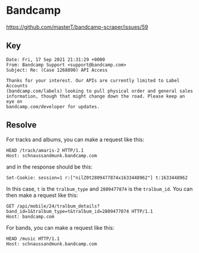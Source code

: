 # Bandcamp

https://github.com/masterT/bandcamp-scraper/issues/59

## Key

~~~
Date: Fri, 17 Sep 2021 21:31:29 +0000
From: Bandcamp Support <support@bandcamp.com>
Subject: Re: (Case 1268890) API Access

Thanks for your interest. Our APIs are currently limited to Label Accounts
(bandcamp.com/labels) looking to pull physical order and general sales
information, though that might change down the road. Please keep an eye on
bandcamp.com/developer for updates.
~~~

## Resolve

For tracks and albums, you can make a request like this:

~~~
HEAD /track/amaris-2 HTTP/1.1
Host: schnaussandmunk.bandcamp.com
~~~

and in the response should be this:

~~~
Set-Cookie: session=1 r:["nilZ0t2809477874x1633448962"]	t:1633448962
~~~

In this case, `t` is the `tralbum_type` and `2809477874` is the `tralbum_id`.
You can then make a request like this:

~~~
GET /api/mobile/24/tralbum_details?band_id=1&tralbum_type=t&tralbum_id=2809477874 HTTP/1.1
Host: bandcamp.com
~~~

For bands, you can make a request like this:

~~~
HEAD /music HTTP/1.1
Host: schnaussandmunk.bandcamp.com
~~~
